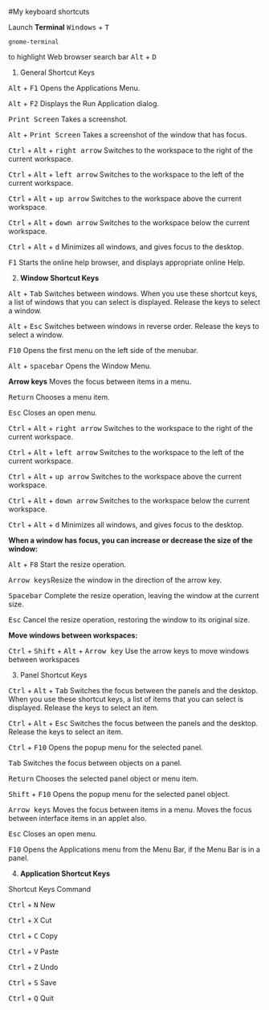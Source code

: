 #My keyboard shortcuts

Launch **Terminal** <kbd>Windows</kbd> + <kbd>T</kbd>

    gnome-terminal

to highlight Web browser search bar <kbd>Alt</kbd> + <kbd>D</kbd>

 

 1. General Shortcut Keys

<kbd>Alt</kbd> + <kbd>F1</kbd>    Opens the Applications Menu.

<kbd>Alt</kbd> + <kbd>F2</kbd>    Displays the Run Application dialog.

<kbd>Print Screen</kbd>           Takes a screenshot.

<kbd>Alt</kbd> + <kbd>Print Screen</kbd> Takes a screenshot of the window that has focus.

<kbd>Ctrl</kbd> + <kbd>Alt</kbd> + <kbd>right arrow</kbd> Switches to the workspace to the right of the current workspace.

<kbd>Ctrl</kbd> + <kbd>Alt</kbd> + <kbd>left arrow</kbd> Switches to the workspace to the left of the current workspace.

<kbd>Ctrl</kbd> + <kbd>Alt</kbd> + <kbd>up arrow</kbd> Switches to the workspace above the current workspace.

<kbd>Ctrl</kbd> + <kbd>Alt</kbd> + <kbd>down arrow</kbd> Switches to the workspace below the current workspace.

<kbd>Ctrl</kbd> + <kbd>Alt</kbd> + <kbd>d</kbd> Minimizes all windows, and gives focus to the desktop.

<kbd>F1</kbd> Starts the online help browser, and displays appropriate online Help.

2. **Window Shortcut Keys**

<kbd>Alt</kbd> + <kbd>Tab</kbd> Switches between windows. When you use these shortcut keys, a list of windows that you can select is displayed. Release the keys to select a window.

<kbd>Alt</kbd> + <kbd>Esc</kbd> Switches between windows in reverse order. Release the keys to select a window.

<kbd>F10</kbd> Opens the first menu on the left side of the menubar.

<kbd>Alt</kbd> + <kbd>spacebar</kbd> Opens the Window Menu.

**Arrow keys** Moves the focus between items in a menu.

<kbd>Return</kbd> Chooses a menu item.

<kbd>Esc</kbd> Closes an open menu.

<kbd>Ctrl</kbd> + <kbd>Alt</kbd> + <kbd>right arrow</kbd> Switches to the workspace to the right of the current workspace.

<kbd>Ctrl</kbd> + <kbd>Alt</kbd> + <kbd>left arrow</kbd> Switches to the workspace to the left of the current workspace.

<kbd>Ctrl</kbd> + <kbd>Alt</kbd> + <kbd>up arrow</kbd> Switches to the workspace above the current workspace.

<kbd>Ctrl</kbd> + <kbd>Alt</kbd> + <kbd>down arrow</kbd> Switches to the workspace below the current workspace.

<kbd>Ctrl</kbd> + <kbd>Alt</kbd> + <kbd>d</kbd> Minimizes all windows, and gives focus to the desktop.

**When a window has focus, you can increase or decrease the size of the window:**

<kbd>Alt</kbd> + <kbd>F8</kbd> Start the resize operation.

<kbd>Arrow keys</kbd>Resize the window in the direction of the arrow key.

<kbd>Spacebar</kbd> Complete the resize operation, leaving the window at the current size.

<kbd>Esc</kbd> Cancel the resize operation, restoring the window to its original size.

**Move windows between workspaces:**

<kbd>Ctrl</kbd> + <kbd>Shift</kbd> + <kbd>Alt</kbd> + <kbd>Arrow key</kbd> Use the arrow keys to move windows between workspaces

3. Panel Shortcut Keys

<kbd>Ctrl</kbd> + <kbd>Alt</kbd> + <kbd>Tab</kbd> Switches the focus between the panels and the desktop. When you use these shortcut keys, a list of items that you can select is displayed. Release the keys to select an item.

<kbd>Ctrl</kbd> + <kbd>Alt</kbd> + <kbd>Esc</kbd> Switches the focus between the panels and the desktop. Release the keys to select an item.

<kbd>Ctrl</kbd> + <kbd>F10</kbd> Opens the popup menu for the selected panel.

<kbd>Tab</kbd> Switches the focus between objects on a panel.

<kbd>Return</kbd> Chooses the selected panel object or menu item.

<kbd>Shift</kbd> + <kbd>F10</kbd> Opens the popup menu for the selected panel object.

<kbd>Arrow keys</kbd> Moves the focus between items in a menu. Moves the focus between interface items in an applet also.

<kbd>Esc</kbd> Closes an open menu.

<kbd>F10</kbd> Opens the Applications menu from the Menu Bar, if the Menu Bar is in a panel.

 

4. **Application Shortcut Keys**

Shortcut Keys       Command

<kbd>Ctrl</kbd> + <kbd>N</kbd>    New

<kbd>Ctrl</kbd> + <kbd>X</kbd>    Cut

<kbd>Ctrl</kbd> + <kbd>C</kbd>    Copy

<kbd>Ctrl</kbd> + <kbd>V</kbd>    Paste

<kbd>Ctrl</kbd> + <kbd>Z</kbd>    Undo

<kbd>Ctrl</kbd> + <kbd>S</kbd>    Save

<kbd>Ctrl</kbd> + <kbd>Q</kbd>    Quit